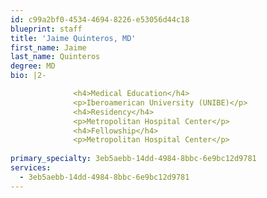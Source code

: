 ```yaml
---
id: c99a2bf0-4534-4694-8226-e53056d44c18
blueprint: staff
title: 'Jaime Quinteros, MD'
first_name: Jaime
last_name: Quinteros
degree: MD
bio: |2-

              <h4>Medical Education</h4>
              <p>Iberoamerican University (UNIBE)</p>
              <h4>Residency</h4>
              <p>Metropolitan Hospital Center</p>
              <h4>Fellowship</h4>
              <p>Metropolitan Hospital Center</p>
          
primary_specialty: 3eb5aebb-14dd-4984-8bbc-6e9bc12d9781
services:
  - 3eb5aebb-14dd-4984-8bbc-6e9bc12d9781
---
```

